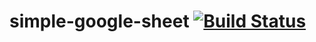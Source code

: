 # simple-google-sheet [![Build Status](https://travis-ci.org/nidi3/simple-google-sheet.svg?branch=master)](https://travis-ci.org/nidi3/simple-google-sheet)

